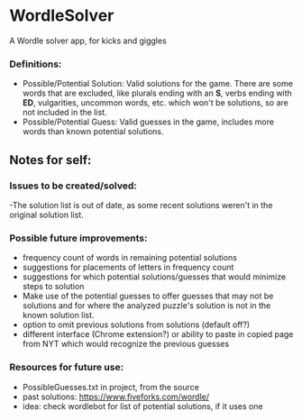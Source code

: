 # WordleSolver
A Wordle solver app, for kicks and giggles

### Definitions: ###
- Possible/Potential Solution: Valid solutions for the game. There are some words that are excluded, like plurals ending with an **S**, verbs ending with **ED**, vulgarities, uncommon words, etc. which won't be solutions, so are not included in the list.
- Possible/Potential Guess: Valid guesses in the game, includes more words than known potential solutions.

## Notes for self: ##

### Issues to be created/solved: ###
-The solution list is out of date, as some recent solutions weren't in the original solution list.

### Possible future improvements: ###
- frequency count of words in remaining potential solutions
- suggestions for placements of letters in frequency count
- suggestions for which potential solutions/guesses that would minimize steps to solution
- Make use of the potential guesses to offer guesses that may not be solutions and for where the analyzed puzzle's solution is not in the known solution list.
- option to omit previous solutions from solutions (default off?)
- different interface (Chrome extension?) or ability to paste in copied page from NYT which would recognize the previous guesses

### Resources for future use: ###
- PossibleGuesses.txt in project, from the source
- past solutions: https://www.fiveforks.com/wordle/
- idea: check wordlebot for list of potential solutions, if it uses one
